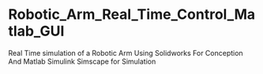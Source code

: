 # Robotic_Arm_Real_Time_Control_Matlab_GUI
Real Time simulation of a Robotic Arm Using Solidworks For Conception And Matlab Simulink Simscape for Simulation
